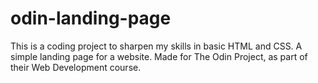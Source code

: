 # odin-landing-page
This is a coding project to sharpen my skills in basic HTML and CSS. A simple landing page for a website. Made for The Odin Project, as part of their Web Development course.
